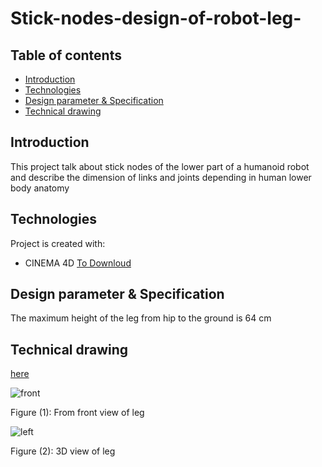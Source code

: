 # Stick-nodes-design-of-robot-leg-

## Table of contents
* [Introduction](#Introduction)
* [Technologies](#technologies)
* [Design parameter & Specification ](#Design-parameter-&-Specification)
* [Technical drawing](#Technical-drawing)


## Introduction

 This project talk about stick nodes of the lower part of a humanoid robot and describe the
 dimension of links and joints depending in human lower body anatomy
 
  


## Technologies
Project is created with:
* CINEMA 4D [To Downloud](https://www.maxon.net/en/cinema-4d)

	
## Design parameter & Specification
    
 The maximum height of  the leg from hip to the ground  is 64 cm
     
## Technical drawing

[here](https://github.com/Wafaa-Almadhoun/stick-nodes-design-of-robot-leg-/blob/main/stick%20nodes%20leg%20wafaa%20.stl) 


![front](https://user-images.githubusercontent.com/64277741/182006833-601ae938-8d14-4ffb-b9b2-cd8434cef0e6.png)

Figure (1): From front view of leg 

![left](https://user-images.githubusercontent.com/64277741/182006864-c1794737-02c3-4b16-8e74-467851c9a520.png)

Figure (2): 3D view of leg 
